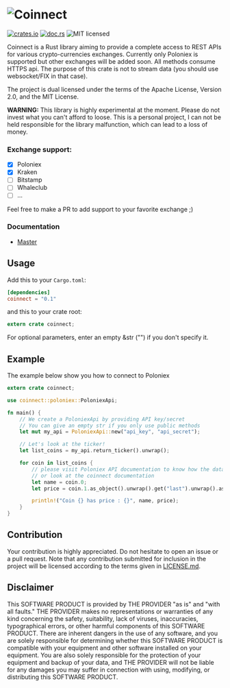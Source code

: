 ![Coinnect](https://raw.githubusercontent.com/hugues31/coinnect/master/coinnect.png)
===========
[![crates.io](https://img.shields.io/crates/v/coinnect.svg)](https://crates.io/crates/coinnect)
[![doc.rs](https://docs.rs/coinnect/badge.svg)](https://docs.rs/coinnect/)
![MIT licensed](https://img.shields.io/badge/license-MIT-blue.svg)


Coinnect is a Rust library aiming to provide a complete access to REST APIs for various crypto-currencies exchanges.
Currently only Poloniex is supported but other exchanges will be added soon.
All methods consume HTTPS api. The purpose of this crate is not to stream data
(you should use websocket/FIX in that case).

The project is dual licensed under the terms of the Apache License, Version 2.0,
and the MIT License.

**WARNING:**  This library is highly experimental at the moment. Please do not invest what you can't afford to loose. This is a personal project, I can not be held responsible for
the library malfunction, which can lead to a loss of money.

### Exchange support:
- [x] Poloniex
- [x] Kraken
- [ ] Bitstamp
- [ ] Whaleclub
- [ ] ...

Feel free to make a PR to add support to your favorite exchange ;)

### Documentation

- [Master](https://docs.rs/coinnect/)


## Usage

Add this to your `Cargo.toml`:

```toml
[dependencies]
coinnect = "0.1"
```

and this to your crate root:

```rust
extern crate coinnect;
```

For optional parameters, enter an empty &str ("") if you don't specify it.

## Example

The example below show you how to connect to Poloniex

```rust
extern crate coinnect;

use coinnect::poloniex::PoloniexApi;

fn main() {
    // We create a PoloniexApi by providing API key/secret
    // You can give an empty str if you only use public methods
    let mut my_api = PoloniexApi::new("api_key", "api_secret");

    // Let's look at the ticker!
    let list_coins = my_api.return_ticker().unwrap();

    for coin in list_coins {
        // please visit Poloniex API documentation to know how the data is returned
        // or look at the coinnect documentation
        let name = coin.0;
        let price = coin.1.as_object().unwrap().get("last").unwrap().as_str().unwrap();

        println!("Coin {} has price : {}", name, price);
    }
}

```

## Contribution

Your contribution is highly appreciated. Do not hesitate to open an issue or a
pull request. Note that any contribution submitted for inclusion in the project
will be licensed according to the terms given in [LICENSE.md](LICENSE.md).

## Disclaimer
This SOFTWARE PRODUCT is provided by THE PROVIDER "as is" and "with all faults."
THE PROVIDER makes no representations or warranties of any kind concerning the
safety, suitability, lack of viruses, inaccuracies, typographical errors, or
other harmful components of this SOFTWARE PRODUCT. There are inherent dangers
in the use of any software, and you are solely responsible for determining
whether this SOFTWARE PRODUCT is compatible with your equipment and other
software installed on your equipment. You are also solely responsible for the
protection of your equipment and backup of your data, and THE PROVIDER will not
be liable for any damages you may suffer in connection with using, modifying,
or distributing this SOFTWARE PRODUCT.
